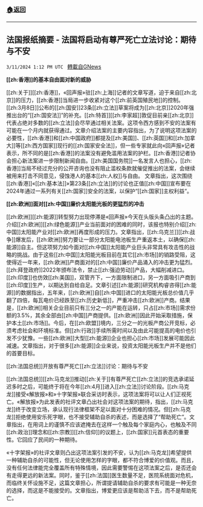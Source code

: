 ###  [:house:返回](README.md)
---


## 法国报纸摘要 - 法国将启动有尊严死亡立法讨论：期待与不安
`3/11/2024 1:12 PM UTC ` [轉載自GNews](https://gnews.org/articles/2384513)

**[[zh:香港]]的基本自由面对新的威胁**

[[zh:关于]][[zh:香港]]，«回声报»驻[[zh:上海]]记者的文章写道，迫于来自[[zh:北京]]的压力，[[zh:香港]]当局进一步收紧对这个[[zh:前英国殖民地]]的控制。[[zh:3月8日]]公布的[[zh:国安]]23条[[zh:立法]]草案将成为[[zh:北京]]2020年强推出台的“[[zh:国安法]]”的补充。[[zh:特首]][[zh:李家超]]敦促目前亲[[zh:北京]]代表占绝对多数的[[zh:立法]]会尽早通过相关法案。这项令西方感到不安的法案有可能在一个月内就获得通过。文章介绍法案的主要内容指出，为了说明这项法案的必要性，[[zh:香港]]和[[zh:中国政府]]都提及[[zh:美国]]、[[zh:英国]]和[[zh:加拿大]]等[[zh:西方国家]]现行的[[zh:国家安全法]]，但一些专家就此向«回声报»记者表示，所不同的是[[zh:香港]]的法案没有避免滥用法案的护栏。[[zh:香港]]记者协会担心新法案进一步限制新闻自由。[[zh:美国国务院]]一名发言人也担心，[[zh:香港]]当局不经过充分的公开咨询也没有阻止滥权条款就催促推出的法案，会继续被用来打击不同意见，侵蚀港人的基本[[zh:人权]]与自由。 文章指出，这次围绕[[zh:香港]]«[[zh:基本法]]»第23条[[zh:立法]]的讨论也正值[[zh:中国]]宣布要在2024年通过一系列有关[[zh:国家]]安全的法案，以保护“[[zh:国家]]主权利益“。

**[[zh:欧洲]]面对[[zh:中国]]廉价太阳能光板的更猛烈的冲击**

[[zh:欧洲]][[zh:能源]]转型努力出现停滞是«回声报»今天在头版头条凸出的主题。介绍[[zh:欧洲]][[zh:绿色能源]]产业当前面对的困难的同时，该报也特别介绍[[zh:中国]]太阳能产业对[[zh:欧洲]]再度形成的压力。文章指出，[[zh:乌克兰]][[zh:战争]]爆发后，[[zh:欧洲]]努力要让一部分太阳能电池板生产重返本土，以确保[[zh:能源]]自主。但这项努力如今面对[[zh:中国]]太阳能产业巨头非常具有攻击性的战略的挑战。由于这些[[zh:中国]]太阳能光板目前在其它[[zh:市场]]的销路受阻，这使得近一年来，[[zh:欧洲]]产商面对的[[zh:中国]]廉价产品涌入的冲击更为猛烈。[[zh:拜登政府]]2022年颁布法令，禁止[[zh:强迫劳动]]产品，大幅削减进口。[[zh:印度]]也仿效[[zh:美国]]，双管齐下，一方面限制进口，另一方面吸引产商到[[zh:印度]]生产，以期达到自给自足。文章引述[[zh:能源]]研究机构睿咨得[[zh:能源]]的数据指出，五年来，[[zh:欧洲]]自[[zh:中国]]进口的太阳能光板总价值几乎翻了四倍，每瓦电价已经跌至[[zh:历史新低]]，严重冲击[[zh:欧洲]]产商。结果是，[[zh:欧洲]]相关企业目前只有三分之一的产能在运转，只占[[zh:市场]]需求份额的3.5%，其余全部由[[zh:中国]]产商提供。[[zh:欧洲]]因此开始采取措施，保护本土[[zh:市场]]。今后，在[[zh:欧盟]]境内，三分之一的光板产商公开竞标，必须考虑社会和环境标准。但[[zh:行政]]手续所需时间以及由此可能提高的电价也引发不少犹豫。一些[[zh:欧洲]]大型[[zh:能源]]企业也担心[[zh:市场]]发展可能因此减速。文章指出，对于很多[[zh:能源]]企业来说，投资太阳能光板生产并不是他们的首要目标。

[[zh:法国总统]]开放有尊严死亡[[zh:立法]]讨论：期待与不安

[[zh:法国总统]][[zh:马克龙]]推动[[zh:关于]]有尊严死亡[[zh:立法]]的竞选承诺延迟多时之后，可能终于将在今年[[zh:4月]]进入[[zh:立法]]讨论阶段。[[zh:马克龙]]接受«解放报»和»十字架报»联合采访时表示，这项法案将可以让人们正视死亡。«解放报»为此发表的社评文章凸出社会对这项法案的期待，指出，[[zh:马克龙]]终于改变立场，承认现行法律框架不足以面对十分困难的情况。但[[zh:马克龙]]拒绝使用安乐死字眼，也不接受辅助自杀的表述，而是选择了“帮助死亡”。文章指出，在用词上的谨慎不应该遮掩去在这样一个触及每个家庭内心，也触及不同[[zh:政治]]理念和[[zh:宗教]][[zh:信仰]]的议题上，[[zh:国家]]元首表态的重要性。它回应了民间的一种期待。

«十字架报»的社评文章则凸出这项法案引发的不安，认为[[zh:马克龙]]希望提供一种辅助自杀的可能性，但无论使用怎样的字眼，都不符合博爱的价值观。而且，没有任何法律能完全覆盖所有特殊情境，因此需要警惕在这项法案之后，是否还会有走得更远的新法案。同时，鉴于[[zh:法国]]医生数量不足，医院系统面对危机，而临终关怀设施不足，这篇文章担心，所谓提请辅助自杀的要求有可能是一种无奈的选择，而这是不能接受的。文章指出，博爱更应该是帮助活下去，而不是帮助死亡。
